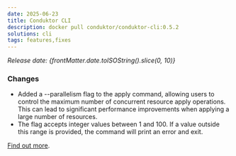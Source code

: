 ```yaml
---
date: 2025-06-23
title: Conduktor CLI
description: docker pull conduktor/conduktor-cli:0.5.2
solutions: cli
tags: features,fixes
---
```


*Release date: {frontMatter.date.toISOString().slice(0, 10)}*

### Changes
- Added a --parallelism flag to the apply command, allowing users to control the maximum number of concurrent resource apply operations. This can lead to significant performance improvements when applying a large number of resources.
- The flag accepts integer values between 1 and 100. If a value outside this range is provided, the command will print an error and exit.

[Find out more](https://github.com/conduktor/ctl/releases/tag/v0.5.2).
